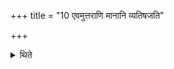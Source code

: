 +++
title = "10 एवमुत्तराणि मानानि व्यतिषजति"

+++

<details><summary>थिते</summary>

एवमुत्तराणि मानानि व्यतिषजति १०
</details>
